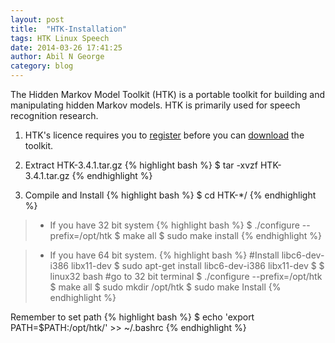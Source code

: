 ```yaml
---
layout: post
title:  "HTK-Installation"
tags: HTK Linux Speech
date: 2014-03-26 17:41:25
author: Abil N George
category: blog
---
```


The Hidden Markov Model Toolkit (HTK) is a portable toolkit for building and manipulating hidden Markov models. HTK is primarily used for speech recognition research.


1. HTK's licence requires you to [register](http://htk.eng.cam.ac.uk/register.shtml) before you can [download](http://htk.eng.cam.ac.uk/download.shtml) the toolkit.

2. Extract HTK-3.4.1.tar.gz {% highlight bash %}
$ tar -xvzf HTK-3.4.1.tar.gz
{% endhighlight %}

3. Compile and Install {% highlight bash %}
$ cd HTK-*/
{% endhighlight %}

> * If you have 32 bit system {% highlight bash %}
$ ./configure --prefix=/opt/htk
$ make all
$ sudo make install
{% endhighlight %}

> * If you have 64 bit system. {% highlight bash %}
#Install libc6-dev-i386 libx11-dev 
$ sudo apt-get install libc6-dev-i386 libx11-dev
$ 
$ linux32 bash #go to 32 bit terminal
$ ./configure --prefix=/opt/htk
$ make all
$ sudo mkdir /opt/htk
$ sudo make Install
{% endhighlight %}


Remember to set path {% highlight bash %}
$ echo 'export PATH=$PATH:/opt/htk/' >> ~/.bashrc
{% endhighlight %}


